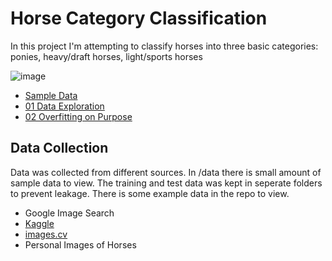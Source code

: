 # Horse Category Classification

In this project I'm attempting to classify horses into three basic categories: ponies, heavy/draft horses, light/sports horses

![image](https://github.com/Chiirali/horse-category-classification/assets/22646599/e4c65b4c-6f83-4f79-b562-90f859689b6a)

- [Sample Data](https://github.com/Chiirali/horse-category-classification/tree/main/data)
- [01 Data Exploration](https://github.com/Chiirali/horse-category-classification/blob/main/01_hc_data_exploration.ipynb)
- [02 Overfitting on Purpose](https://github.com/Chiirali/horse-category-classification/blob/main/02_hc_overfit.ipynb)


## Data Collection

Data was collected from different sources. In /data there is small amount of sample data to view. The training and test data was kept in seperate folders to prevent leakage.
There is some example data in the repo to view.

- Google Image Search
- [Kaggle](https://www.kaggle.com/datasets/olgabelitskaya/horse-breeds?select=01_030.png)
- [images.cv](https://images.cv/dataset/horse-image-classification-dataset)
- Personal Images of Horses

